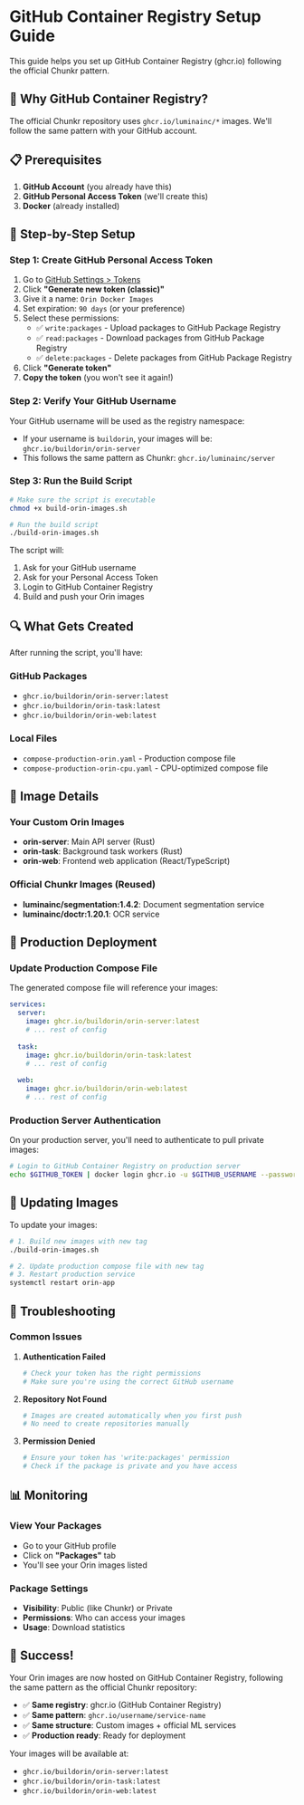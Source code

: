 # GitHub Container Registry Setup Guide

This guide helps you set up GitHub Container Registry (ghcr.io) following the official Chunkr pattern.

## 🎯 Why GitHub Container Registry?

The official Chunkr repository uses `ghcr.io/luminainc/*` images. We'll follow the same pattern with your GitHub account.

## 📋 Prerequisites

1. **GitHub Account** (you already have this)
2. **GitHub Personal Access Token** (we'll create this)
3. **Docker** (already installed)

## 🚀 Step-by-Step Setup

### Step 1: Create GitHub Personal Access Token

1. Go to [GitHub Settings > Tokens](https://github.com/settings/tokens)
2. Click **"Generate new token (classic)"**
3. Give it a name: `Orin Docker Images`
4. Set expiration: `90 days` (or your preference)
5. Select these permissions:
   - ✅ `write:packages` - Upload packages to GitHub Package Registry
   - ✅ `read:packages` - Download packages from GitHub Package Registry
   - ✅ `delete:packages` - Delete packages from GitHub Package Registry
6. Click **"Generate token"**
7. **Copy the token** (you won't see it again!)

### Step 2: Verify Your GitHub Username

Your GitHub username will be used as the registry namespace:
- If your username is `buildorin`, your images will be: `ghcr.io/buildorin/orin-server`
- This follows the same pattern as Chunkr: `ghcr.io/luminainc/server`

### Step 3: Run the Build Script

```bash
# Make sure the script is executable
chmod +x build-orin-images.sh

# Run the build script
./build-orin-images.sh
```

The script will:
1. Ask for your GitHub username
2. Ask for your Personal Access Token
3. Login to GitHub Container Registry
4. Build and push your Orin images

## 🔍 What Gets Created

After running the script, you'll have:

### GitHub Packages
- `ghcr.io/buildorin/orin-server:latest`
- `ghcr.io/buildorin/orin-task:latest`
- `ghcr.io/buildorin/orin-web:latest`

### Local Files
- `compose-production-orin.yaml` - Production compose file
- `compose-production-orin-cpu.yaml` - CPU-optimized compose file

## 🐳 Image Details

### Your Custom Orin Images
- **orin-server**: Main API server (Rust)
- **orin-task**: Background task workers (Rust)
- **orin-web**: Frontend web application (React/TypeScript)

### Official Chunkr Images (Reused)
- **luminainc/segmentation:1.4.2**: Document segmentation service
- **luminainc/doctr:1.20.1**: OCR service

## 🔧 Production Deployment

### Update Production Compose File

The generated compose file will reference your images:

```yaml
services:
  server:
    image: ghcr.io/buildorin/orin-server:latest
    # ... rest of config
  
  task:
    image: ghcr.io/buildorin/orin-task:latest
    # ... rest of config
  
  web:
    image: ghcr.io/buildorin/orin-web:latest
    # ... rest of config
```

### Production Server Authentication

On your production server, you'll need to authenticate to pull private images:

```bash
# Login to GitHub Container Registry on production server
echo $GITHUB_TOKEN | docker login ghcr.io -u $GITHUB_USERNAME --password-stdin
```

## 🔄 Updating Images

To update your images:

```bash
# 1. Build new images with new tag
./build-orin-images.sh

# 2. Update production compose file with new tag
# 3. Restart production service
systemctl restart orin-app
```

## 🚨 Troubleshooting

### Common Issues

1. **Authentication Failed**
   ```bash
   # Check your token has the right permissions
   # Make sure you're using the correct GitHub username
   ```

2. **Repository Not Found**
   ```bash
   # Images are created automatically when you first push
   # No need to create repositories manually
   ```

3. **Permission Denied**
   ```bash
   # Ensure your token has 'write:packages' permission
   # Check if the package is private and you have access
   ```

## 📊 Monitoring

### View Your Packages
- Go to your GitHub profile
- Click on **"Packages"** tab
- You'll see your Orin images listed

### Package Settings
- **Visibility**: Public (like Chunkr) or Private
- **Permissions**: Who can access your images
- **Usage**: Download statistics

## 🎉 Success!

Your Orin images are now hosted on GitHub Container Registry, following the same pattern as the official Chunkr repository:

- ✅ **Same registry**: ghcr.io (GitHub Container Registry)
- ✅ **Same pattern**: `ghcr.io/username/service-name`
- ✅ **Same structure**: Custom images + official ML services
- ✅ **Production ready**: Ready for deployment

Your images will be available at:
- `ghcr.io/buildorin/orin-server:latest`
- `ghcr.io/buildorin/orin-task:latest`
- `ghcr.io/buildorin/orin-web:latest` 
